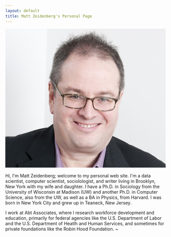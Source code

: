 ```yaml
---
layout: default
title: Matt Zeidenberg's Personal Page
---
```


![MZ headshot](MZ_Headshot_Buda.jpg)

Hi, I'm Matt Zeidenberg; welcome to my personal web site. 
I'm a data scientist, computer scientist,
sociolologist, and writer living in Brooklyn, New York with my wife and 
daughter. I have a Ph.D.
in Sociology from the University of Wisconsin at Madison (UW) and another
Ph.D. in Computer Science, also from the UW, as well as a BA in Physics,
from Harvard. I was born in New York City and grew up in Teaneck, New 
Jersey.

I  work at Abt Associates, where I research workforce development and 
education, primarily for federal agencies like the U.S. Department of Labor
and the U.S. Department of Heatlh and Human Services, and sometimes for
private foundations like the Robin Hood Foundation.
~
